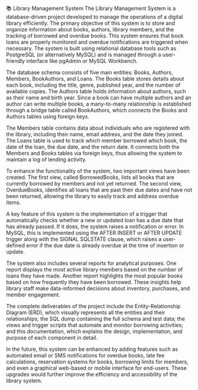 
📚 Library Management System
The Library Management System is a database-driven project developed to manage the operations of a digital library efficiently. The primary objective of this system is to store and organize information about books, authors, library members, and the tracking of borrowed and overdue books. This system ensures that book loans are properly monitored and overdue notifications are triggered when necessary. The system is built using relational database tools such as PostgreSQL (or alternatively MySQL) and is managed through a user-friendly interface like pgAdmin or MySQL Workbench.

The database schema consists of five main entities: Books, Authors, Members, BookAuthors, and Loans. The Books table stores details about each book, including the title, genre, published year, and the number of available copies. The Authors table holds information about authors, such as their name and birth year. Since a book can have multiple authors and an author can write multiple books, a many-to-many relationship is established through a bridge table called BookAuthors, which connects the Books and Authors tables using foreign keys.

The Members table contains data about individuals who are registered with the library, including their name, email address, and the date they joined. The Loans table is used to track which member borrowed which book, the date of the loan, the due date, and the return date. It connects both the Members and Books tables via foreign keys, thus allowing the system to maintain a log of lending activity.

To enhance the functionality of the system, two important views have been created. The first view, called BorrowedBooks, lists all books that are currently borrowed by members and not yet returned. The second view, OverdueBooks, identifies all loans that are past their due dates and have not been returned, allowing the library to easily track and address overdue items.

A key feature of this system is the implementation of a trigger that automatically checks whether a new or updated loan has a due date that has already passed. If it does, the system raises a notification or error. In MySQL, this is implemented using the AFTER INSERT or AFTER UPDATE trigger along with the SIGNAL SQLSTATE clause, which raises a user-defined error if the due date is already overdue at the time of insertion or update.

The system also includes several reports for analytical purposes. One report displays the most active library members based on the number of loans they have made. Another report highlights the most popular books based on how frequently they have been borrowed. These insights help library staff make data-informed decisions about inventory, purchases, and member engagement.

The complete deliverables of the project include the Entity-Relationship Diagram (ERD), which visually represents all the entities and their relationships; the SQL dump containing the full schema and test data; the views and trigger scripts that automate and monitor borrowing activities; and this documentation, which explains the design, implementation, and purpose of each component in detail.

In the future, this system can be enhanced by adding features such as automated email or SMS notifications for overdue books, late fee calculations, reservation systems for books, borrowing limits for members, and even a graphical web-based or mobile interface for end-users. These upgrades would further improve the efficiency and accessibility of the library system.

